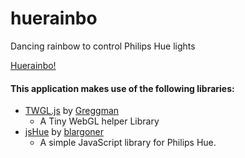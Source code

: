 # huerainbo
Dancing rainbow to control Philips Hue lights

[Huerainbo!](http://vii.github.io/huerainbo/index.html)

#### This application makes use of the following libraries:
* [TWGL.js](https://github.com/greggman/twgl.js) by [Greggman](https://github.com/greggman)
  - A Tiny WebGL helper Library
* [jsHue](https://github.com/blargoner/jshue) by [blargoner](https://github.com/blargoner)
  - A simple JavaScript library for Philips Hue.

